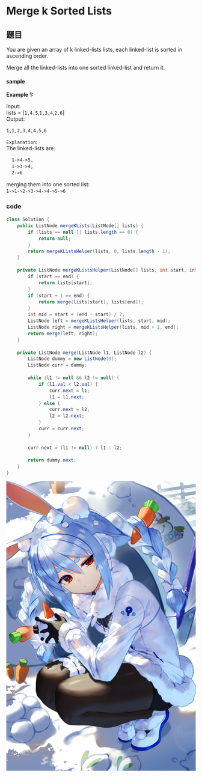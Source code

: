 # Merge k Sorted Lists
## 題目
You are given an array of k linked-lists lists, each linked-list is sorted in ascending order.  

Merge all the linked-lists into one sorted linked-list and return it.

#### sample 
**Example 1:**

Input:  
lists = [`1,4,5`,`1,3,4`,`2,6`]  
Output:   
```
1,1,2,3,4,4,5,6
```
`Explanation`:  
The linked-lists are: 
```md 
  1->4->5,  
  1->3->4,  
  2->6  
```
merging them into one sorted list:  
```1->1->2->3->4->4->5->6  ```  

### code 
```java
class Solution {
    public ListNode mergeKLists(ListNode[] lists) {
        if (lists == null || lists.length == 0) {
            return null;
        }
        return mergeKListsHelper(lists, 0, lists.length - 1);
    }
    
    private ListNode mergeKListsHelper(ListNode[] lists, int start, int end) {
        if (start == end) {
            return lists[start];
        }
        if (start + 1 == end) {
            return merge(lists[start], lists[end]);
        }
        int mid = start + (end - start) / 2;
        ListNode left = mergeKListsHelper(lists, start, mid);
        ListNode right = mergeKListsHelper(lists, mid + 1, end);
        return merge(left, right);
    }
    
    private ListNode merge(ListNode l1, ListNode l2) {
        ListNode dummy = new ListNode(0);
        ListNode curr = dummy;
        
        while (l1 != null && l2 != null) {
            if (l1.val < l2.val) {
                curr.next = l1;
                l1 = l1.next;
            } else {
                curr.next = l2;
                l2 = l2.next;
            }
            curr = curr.next;
        }
        
        curr.next = (l1 != null) ? l1 : l2;
        
        return dummy.next;
    }
}
```
![](https://github.com/archie0732/c-solution/blob/main/picture/pekora.jpg)
